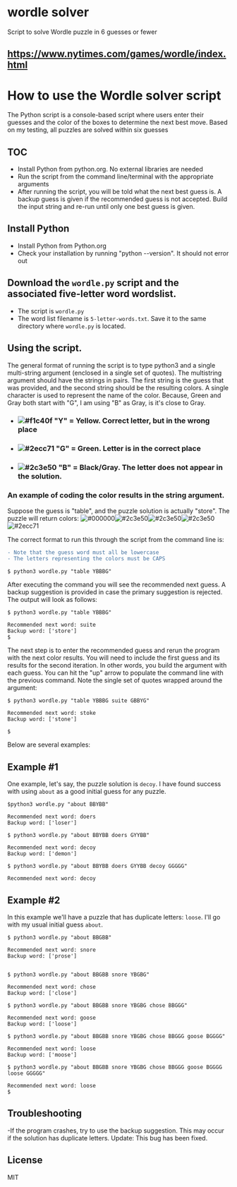 # wordle solver
Script to solve Wordle puzzle in 6 guesses or fewer
## https://www.nytimes.com/games/wordle/index.html

# How to use the Wordle solver script

The Python script is a console-based script where users enter their guesses and the color of the boxes to determine the next best move. Based on my testing, all puzzles are solved within six guesses

## TOC
- Install Python from python.org. No external libraries are needed
- Run the script from the command line/terminal with the appropriate arguments
- After running the script, you will be told what the next best guess is. A backup guess is given if the recommended guess is not accepted. Build the input string and re-run until only one best guess is given.

## Install Python

- Install Python from Python.org
- Check your installation by running "python --version". It should not error out

## Download the `wordle.py` script and the associated five-letter word wordslist.
- The script is `wordle.py`
- The word list filename is `5-letter-words.txt`. Save it to the same directory where `wordle.py` is located.

## Using the script.

The general format of running the script is to type python3 and a single multi-string argument (enclosed in a single set of quotes). The multistring argument should have the strings in pairs. The first string is the guess that was provided, and the second string should be the resulting colors. A single character is used to represent the name of the color. Because, Green and Gray both start with "G", I am using "B" as Gray, is it's close to Gray.
- ### ![#f1c40f](https://via.placeholder.com/15/f1c40f/000000?text=+) "Y" = Yellow. Correct letter, but in the wrong place
- ### ![#2ecc71](https://via.placeholder.com/15/2ecc71/000000?text=+) "G" = Green. Letter is in the correct place
- ### ![#2c3e50](https://via.placeholder.com/15/2c3e50/000000?text=+) "B" = Black/Gray. The letter does not appear in the solution.
 
### An example of coding the color results in the string argument. 
Suppose the guess is "table", and the puzzle solution is actually "store".
The puzzle will return colors: ![#000000](https://via.placeholder.com/15/f1c40f/000000?text=+)![#2c3e50](https://via.placeholder.com/15/2c3e50/000000?text=+)![#2c3e50](https://via.placeholder.com/15/2c3e50/000000?text=+)![#2c3e50](https://via.placeholder.com/15/2c3e50/000000?text=+)![#2ecc71](https://via.placeholder.com/15/2ecc71/000000?text=+)


The correct format to run this through the script from the command line is:
```diff
- Note that the guess word must all be lowercase
- The letters representing the colors must be CAPS 
```
```
$ python3 wordle.py "table YBBBG"
```
After executing the command you will see the recommended next guess. A backup suggestion is provided in case the primary suggestion is rejected. The output will look as follows:
```
$ python3 wordle.py "table YBBBG"

Recommended next word: suite
Backup word: ['store']
$
```
The next step is to enter the recommended guess and rerun the program with the next color results. You will need to include the first guess and its results for the second iteration. In other words, you build the argument with each guess. You can hit the "up" arrow to populate the command line with the previous command. Note the single set of quotes wrapped around the argument:
```
$ python3 wordle.py "table YBBBG suite GBBYG"

Recommended next word: stoke
Backup word: ['stone']

$ 
```
Below are several examples:
## Example #1
One example, let's say, the puzzle solution is ```decoy```. I have found success with using ```about``` as a good initial guess for any puzzle. 

```
$python3 wordle.py "about BBYBB"

Recommended next word: doers
Backup word: ['loser']

$ python3 wordle.py "about BBYBB doers GYYBB"

Recommended next word: decoy
Backup word: ['demon']

$ python3 wordle.py "about BBYBB doers GYYBB decoy GGGGG"

Recommended next word: decoy
```

## Example #2
In this example we'll have a puzzle that has duplicate letters: ```loose```. I'll go with my usual initial guess ```about```. 

```
$ python3 wordle.py "about BBGBB"

Recommended next word: snore
Backup word: ['prose']


$ python3 wordle.py "about BBGBB snore YBGBG"

Recommended next word: chose
Backup word: ['close']

$ python3 wordle.py "about BBGBB snore YBGBG chose BBGGG"

Recommended next word: goose
Backup word: ['loose']

$ python3 wordle.py "about BBGBB snore YBGBG chose BBGGG goose BGGGG"

Recommended next word: loose
Backup word: ['moose']

$ python3 wordle.py "about BBGBB snore YBGBG chose BBGGG goose BGGGG loose GGGGG"

Recommended next word: loose
$ 
```

## Troubleshooting
-If the program crashes, try to use the backup suggestion. This may occur if the solution has duplicate letters.
Update: This bug has been fixed.
## License

MIT

